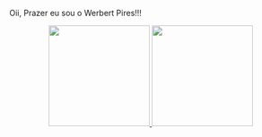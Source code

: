 Oii, Prazer eu sou o Werbert Pires!!!

<div align="center">
  <a href="https://github.com/wpireex">
  <img height="180em" src="https://github-readme-stats.vercel.app/api?username=wpireex&show_icons=true&theme=dracula&include_all_commits=true&count_private=true"/>
  <img height="180em" src="https://github-readme-stats.vercel.app/api/top-langs/?username=wpireex&layout=compact&langs_count=7&theme=dracula"/>
</div>
